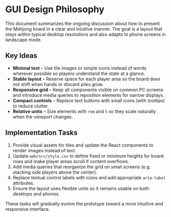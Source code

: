 # GUI Design Philosophy

This document summarizes the ongoing discussion about how to present the Mahjong board in a clear and intuitive manner. The goal is a layout that stays within typical desktop resolutions and also adapts to phone screens in landscape mode.

## Key Ideas

- **Minimal text** – Use tile images or simple icons instead of words wherever possible so players understand the state at a glance.
- **Stable layout** – Reserve space for each player area so the board does not shift when hands or discard piles grow.
- **Responsive grid** – Keep all components visible on common PC screens and introduce media queries to reposition elements for narrow displays.
- **Compact controls** – Replace text buttons with small icons (with tooltips) to reduce clutter.
- **Relative units** – Size elements with `rem` and `%` so they scale naturally when the viewport changes.

## Implementation Tasks

1. Provide visual assets for tiles and update the React components to render images instead of text.
2. Update `web/src/style.css` to define fixed or minimum heights for board rows and make player areas scroll if content overflows.
3. Add media queries that reorganize the grid on small screens (e.g. stacking side players above the center).
4. Replace textual control labels with icons and add appropriate `aria-label` attributes.
5. Ensure the layout uses flexible units so it remains usable on both desktops and phones.

These tasks will gradually evolve the prototype toward a more intuitive and responsive interface.
